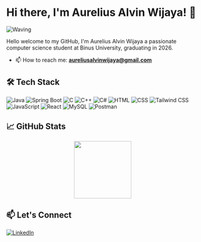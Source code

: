 # Hi there, I'm Aurelius Alvin Wijaya! 👋

![Waving](https://commerceimg.blob.core.windows.net/images/shikanoko-nokotan.gif)


Hello welcome to my GitHub, I'm Aurelius Alvin Wijaya a passionate computer science student at Binus University, graduating in 2026.

- 📫 How to reach me: **[aureliusalvinwijaya@gmail.com](mailto:aureliusalvinwijaya@gmail.com)**

## 🛠️ Tech Stack

![Java](https://img.shields.io/badge/Java-ED8B00?style=for-the-badge&logo=java&logoColor=white)
![Spring Boot](https://img.shields.io/badge/Spring%20Boot-6DB33F?style=for-the-badge&logo=spring-boot&logoColor=white)
![C](https://img.shields.io/badge/C-A8B9CC?style=for-the-badge&logo=c&logoColor=white)
![C++](https://img.shields.io/badge/C++-00599C?style=for-the-badge&logo=c%2B%2B&logoColor=white)
![C#](https://img.shields.io/badge/C%23-239120?style=for-the-badge&logo=c-sharp&logoColor=white)
![HTML](https://img.shields.io/badge/HTML-E34F26?style=for-the-badge&logo=html5&logoColor=white)
![CSS](https://img.shields.io/badge/CSS-1572B6?style=for-the-badge&logo=css3&logoColor=white)
![Tailwind CSS](https://img.shields.io/badge/Tailwind%20CSS-38B2AC?style=for-the-badge&logo=tailwind-css&logoColor=white)
![JavaScript](https://img.shields.io/badge/JavaScript-F7DF1E?style=for-the-badge&logo=javascript&logoColor=black)
![React](https://img.shields.io/badge/React-61DAFB?style=for-the-badge&logo=react&logoColor=black)
![MySQL](https://img.shields.io/badge/MySQL-4479A1?style=for-the-badge&logo=mysql&logoColor=white)
![Postman](https://img.shields.io/badge/Postman-FF6C37?style=for-the-badge&logo=postman&logoColor=white)


## 📈 GitHub Stats

<div align="center">
  <img height="150em" src="https://github-readme-stats.vercel.app/api?username=AureliusWijaya&show_icons=true&theme=radical&include_all_commits=true&count_private=true"/>
</div>

## 📫 Let's Connect

[![LinkedIn](https://img.shields.io/badge/-LinkedIn-05122A?style=flat&logo=linkedin)](https://www.linkedin.com/in/aurelius-wijaya/)
